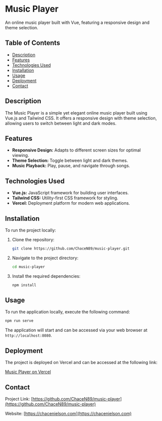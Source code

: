 # Music Player

An online music player built with Vue, featuring a responsive design and theme selection.

## Table of Contents
- [Description](#description)
- [Features](#features)
- [Technologies Used](#technologies-used)
- [Installation](#installation)
- [Usage](#usage)
- [Deployment](#deployment)
- [Contact](#contact)

## Description

The Music Player is a simple yet elegant online music player built using Vue.js and Tailwind CSS. It offers a responsive design with theme selection, allowing users to switch between light and dark modes.

## Features

- **Responsive Design:** Adapts to different screen sizes for optimal viewing.
- **Theme Selection:** Toggle between light and dark themes.
- **Music Playback:** Play, pause, and navigate through songs.

## Technologies Used

- **Vue.js:** JavaScript framework for building user interfaces.
- **Tailwind CSS:** Utility-first CSS framework for styling.
- **Vercel:** Deployment platform for modern web applications.

## Installation

To run the project locally:

1. Clone the repository:
   ```sh
   git clone https://github.com/ChaceN89/music-player.git
   ```
2. Navigate to the project directory:
   ```sh
   cd music-player
   ```
3. Install the required dependencies:
   ```sh
   npm install
   ```

## Usage

To run the application locally, execute the following command:

```sh
npm run serve
```

The application will start and can be accessed via your web browser at `http://localhost:8080`.

## Deployment

The project is deployed on Vercel and can be accessed at the following link:

[Music Player on Vercel](https://music-player-chace-nielsons-projects.vercel.app/)

## Contact

Project Link: [https://github.com/ChaceN89/music-player](https://github.com/ChaceN89/music-player)

Website: [https://chacenielson.com](https://chacenielson.com)
